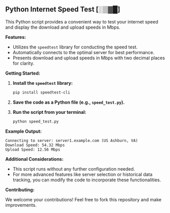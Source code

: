 ## Python Internet Speed Test [░▒▓█]

This Python script provides a convenient way to test your internet speed and display the download and upload speeds in Mbps.

**Features:**

* Utilizes the `speedtest` library for conducting the speed test.
* Automatically connects to the optimal server for best performance.
* Presents download and upload speeds in Mbps with two decimal places for clarity.

**Getting Started:**

1. **Install the `speedtest` library:**

   ```bash
   pip install speedtest-cli
   ```

2. **Save the code as a Python file (e.g., `speed_test.py`).**

3. **Run the script from your terminal:**

   ```bash
   python speed_test.py
   ```

**Example Output:**

```
Connecting to server: server1.example.com (US Ashburn, VA)
Download Speed: 54.32 Mbps
Upload Speed: 12.56 Mbps
```

**Additional Considerations:**

* This script runs without any further configuration needed.
* For more advanced features like server selection or historical data tracking, you can modify the code to incorporate these functionalities.

**Contributing:**

We welcome your contributions! Feel free to fork this repository and make improvements.

